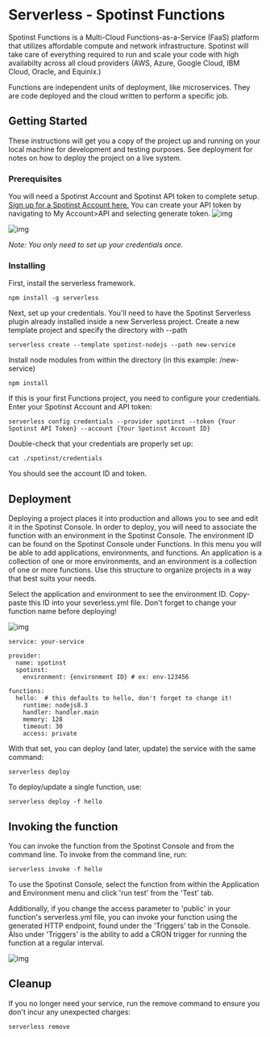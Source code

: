 # Serverless - Spotinst Functions
Spotinst Functions is a Multi-Cloud Functions-as-a-Service (FaaS) platform that utilizes affordable compute and network infrastructure. Spotinst will take care of everything required to run and scale your code with high availabilty across all cloud providers (AWS, Azure, Google Cloud, IBM Cloud, Oracle, and Equinix.)

Functions are independent units of deployment, like microservices. They are code deployed and the cloud written to perform a specific job. 

## Getting Started
These instructions will get you a copy of the project up and running on your local machine for development and testing purposes. See deployment for notes on how to deploy the project on a live system.

### Prerequisites
You will need a Spotinst Account and Spotinst API token to complete setup. [Sign up for a Spotinst Account here.](https://console.spotinst.com/?utm_source=website&utm_medium=header#/auth/signUp "Spotinst Signup")
You can create your API token by navigating to My Account>API and selecting generate token.
![img](https://i.imgur.com/e8wz1uRm.png) 

![img](https://i.imgur.com/GYLkNvnl.png)

*Note: You only need to set up your credentials once.*

### Installing
First, install the serverless framework.
```
npm install -g serverless
```
Next, set up your credentials. You'll need to have the Spotinst Serverless plugin already installed inside a new Serverless project. Create a new template project and specify the directory with --path
```
serverless create --template spotinst-nodejs --path new-service
```
Install node modules from within the directory (in this example: /new-service)
```
npm install
```
If this is your first Functions project, you need to configure your credentials. Enter your Spotinst Account and API token:

```
serverless config credentials --provider spotinst --token {Your Spotinst API Token} --account {Your Spotinst Account ID}
```
Double-check that your credentials are properly set up:
```
cat ./spotinst/credentials
```
You should see the account ID and token.

## Deployment

Deploying a project places it into production and allows you to see and edit it in the Spotinst Console. In order to deploy, you will need to associate the function with an environment in the Spotinst Console. The environment ID can be found on the Spotinst Console under Functions. In this menu you will be able to add applications, environments, and functions. An application is a collection of one or more environments, and an environment is a collection of one or more functions. Use this structure to organize projects in a way that best suits your needs.

Select the application and environment to see the environment ID. Copy-paste this ID into your severless.yml file. Don't forget to change your function name before deploying!

![img](https://i.imgur.com/BrQrmFyl.png)
```
service: your-service

provider:
  name: spotinst
  spotinst:
    environment: {environment ID} # ex: env-123456

functions:
  hello:  # this defaults to hello, don't forget to change it!
    runtime: nodejs8.3
    handler: handler.main
    memory: 128
    timeout: 30
    access: private
```
With that set, you can deploy (and later, update) the service with the same command:
```
serverless deploy
```
To deploy/update a single function, use:
```
serverless deploy -f hello
```

## Invoking the function
You can invoke the function from the Spotinst Console and from the command line. To invoke from the command line, run: 
```
serverless invoke -f hello
```
To use the Spotinst Console, select the function from within the Application and Environment menu and click 'run test' from the 'Test' tab. 

Additionally, if you change the access parameter to 'public' in your function's serverless.yml file, you can invoke your function using the generated HTTP endpoint, found under the 'Triggers' tab in the Console. Also under 'Triggers' is the ability to add a CRON trigger for running the function at a regular interval.

![img](https://i.imgur.com/gq09YbGl.png)

## Cleanup
If you no longer need your service, run the remove command to ensure you don't incur any unexpected charges:
```
serverless remove
```
